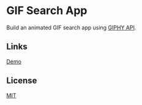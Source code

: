 # GIF Search App

Build an animated GIF search app using [GIPHY API](https://developers.giphy.com/docs/api).

## Links

[Demo](https://meterrill.github.io/vanilla-js-academy-extra-credit/03-gif-search-app/)

## License
[MIT](https://choosealicense.com/licenses/mit/)